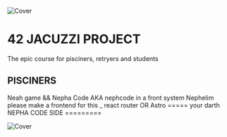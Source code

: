 ![Cover](https://github.com/nephcode/42-nephcode/blob/main/images/readmeHeader42.png)

# 42 JACUZZI PROJECT
The epic course for pisciners, retryers and students

## PISCINERS
Neah game && Nepha Code AKA nephcode in a front system Nephelim
please make a frontend for this _ react router OR Astro 
===== your darth NEPHA CODE SIDE =========


![Cover](https://github.com/nephcode/42-nephcode/blob/main/readmeFooter42.png)
